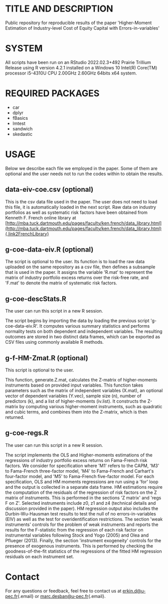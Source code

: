 # TITLE AND DESCRIPTION

Public repository for reproducible results of the paper 'Higher-Moment Estimation of Industry-level Cost of Equity Capital with Errors-in-variables'

# SYSTEM

All scripts have been run on an RStudio 2022.02.3+492 Prairie Trillium Release using R version 4.2.1 installed on a Windows 10 Intel(R) Core(TM) processor i5-4310U CPU 2.00GHz 2.60GHz 64bits x64 system.

# REQUIRED PACKAGES

-   car
-   dplyr
-   fBasics
-   lmtest
-   sandwich
-   skedastic

# USAGE

Below we describe each file we employed in the paper. Some of them are optional and the user needs not to run the codes within to obtain the results.

## data-eiv-coe.csv (optional)

This is the csv data file used in the paper. The user does not need to load this file, it is automatically loaded in the next script. Raw data on industry portfolios as well as systematic risk factors have been obtained from Kenneth F. French online library at [http://mba.tuck.dartmouth.edu/pages/faculty/ken.french/data_library.html](http://mba.tuck.dartmouth.edu/pages/faculty/ken.french/data_library.html){.link2FrenchLibrary}

## g-coe-data-eiv.R (optional)

The script is optional to the user. Its function is to load the raw data uploaded on the same repository as a csv file, then defines a subsample that is used in the paper. It assigns the variable 'R.mat' to represent the matrix of industry portfolio excess returns over the risk-free rate, and 'F.mat' to denote the matrix of systematic risk factors.

## g-coe-descStats.R

The user can run this script in a new R session.

The script begins by importing the data by loading the previous script 'g-coe-data-eiv.R'. It computes various summary statistics and performs normality tests on both dependent and independent variables. The resulting outcomes are stored in two distinct data frames, which can be exported as CSV files using commonly available R methods.

## g-f-HM-Zmat.R (optional)

This script is optional to the user.

This function, generate.Z.mat, calculates the Z-matrix of higher-moments instruments based on provided input variables. This function takes parameters such as the matrix of independent variables (X.mat), an optional vector of dependent variables (Y.vec), sample size (n), number of predictors (k), and a list of higher-moments (iv.list). It constructs the Z-matrix by computing various higher-moment instruments, such as quadratic and cubic terms, and combines them into the Z-matrix, which is then returned.

## g-coe-regs.R

The user can run this script in a new R session.

The script implements the OLS and Higher-moments estimations of the regressions of industry portfolio excess returns on Fama-French risk factors. We consider for specification where 'M1' refers to the CAPM, 'M3' to Fama-French three-factor model, 'M4' to Fama-French and Carhart's four-factor model, and 'M5' to Fama-French five-factor model. For each specification, OLS and HM moments regressions are run using a 'for' loop and the output is collected in a separate data frame. HM estimations require the computation of the residuals of the regression of risk factors on the Z matrix of instruments. This is performed in the sections 'Z matrix' and 'regs F on Z'. Selected instruments include z0, z1 and z4 (technical details and discussion provided in the paper). HM regression output also includes the Durbin-Wu-Hausman test results to test the null of no errors-in-variables (EIV) as well as the test for overidentification restrictions. The section 'weak instruments' controls for the problem of weak instruments and reports the results for the F-statistic from the regression of each risk factor on instrumental variables following Stock and Yogo (2005) and Olea and Pflueger (2013). Finally, the section 'instrument exogeneity' controls for the presence of exogenous instruments. This is performed by checking the goodness-of-the-fit statistics of the regressions of the fitted HM regression residuals on each instrument set.

# Contact

For any questions or feedback, feel free to contact us at [erkin.d\@u-pec.fr](mailto:erkin.d@u-pec.fr){.email} or [marc.desban\@u-pec.fr](mailto:marc.desban@u-pec.fr){.email}.
